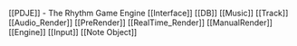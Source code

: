 [[PDJE]] - The Rhythm Game Engine
	[[Interface]]
		[[DB]]
			[[Music]]
			 [[Track]]
		[[Audio_Render]]
			[[PreRender]]
			[[RealTime_Render]]
			[[ManualRender]]
		[[Engine]]
			[[Input]]
			[[Note Object]]
			
		
